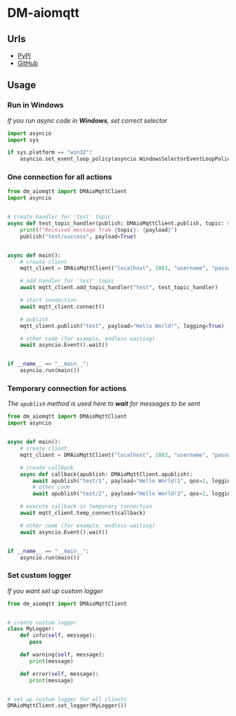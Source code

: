 # DM-aiomqtt

## Urls

* [PyPI](https://pypi.org/project/dm-aiomqtt)
* [GitHub](https://github.com/DIMKA4621/dm-aiomqtt)

## Usage

### Run in Windows

_If you run async code in **Windows**, set correct selector_

```python
import asyncio
import sys

if sys.platform == "win32":
    asyncio.set_event_loop_policy(asyncio.WindowsSelectorEventLoopPolicy())
```

### One connection for all actions

```python
from dm_aiomqtt import DMAioMqttClient
import asyncio


# create handler for 'test' topic
async def test_topic_handler(publish: DMAioMqttClient.publish, topic: str, payload: str) -> None:
    print(f"Received message from {topic}: {payload}")
    publish("test/success", payload=True)


async def main():
    # create client
    mqtt_client = DMAioMqttClient("localhost", 1883, "username", "password")

    # add handler for 'test' topic
    await mqtt_client.add_topic_handler("test", test_topic_handler)

    # start connection
    await mqtt_client.connect()

    # publish
    mqtt_client.publish("test", payload="Hello World!", logging=True)

    # other code (for example, endless waiting)
    await asyncio.Event().wait()


if __name__ == "__main__":
    asyncio.run(main())
```

### Temporary connection for actions

_The `apublish` method is used here to **wait** for messages to be sent_

```python
from dm_aiomqtt import DMAioMqttClient
import asyncio


async def main():
    # create client
    mqtt_client = DMAioMqttClient("localhost", 1883, "username", "password")

    # create callback
    async def callback(apublish: DMAioMqttClient.apublish):
        await apublish("test/1", payload="Hello World!1", qos=2, logging=True)
        # other code
        await apublish("test/2", payload="Hello World!2", qos=2, logging=True)

    # execute callback in temporary connection
    await mqtt_client.temp_connect(callback)

    # other code (for example, endless waiting)
    await asyncio.Event().wait()


if __name__ == "__main__":
    asyncio.run(main())
```

### Set custom logger

_If you want set up custom logger_

```python
from dm_aiomqtt import DMAioMqttClient


# create custom logger
class MyLogger:
    def info(self, message):
       pass

    def warning(self, message):
       print(message)

    def error(self, message):
       print(message)


# set up custom logger for all clients
DMAioMqttClient.set_logger(MyLogger())
```
